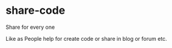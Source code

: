 # share-code
Share for every one

Like as People help for create code or share in blog or forum etc.
